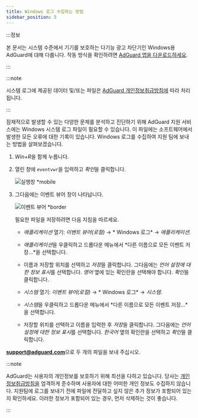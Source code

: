 ```yaml
---
title: Windows 로그 수집하는 방법
sidebar_position: 5
---
```


:::정보

본 문서는 시스템 수준에서 기기를 보호하는 다기능 광고 차단기인 Windows용 AdGuard에 대해 다룹니다. 작동 방식을 확인하려면 [AdGuard 앱을 다운로드하세요](https://agrd.io/download-kb-adblock).

:::

:::note

시스템 로그에 제공된 데이터 및/또는 파일은 [AdGuard 개인정보취급방침에](https://adguard.com/en/privacy.html) 따라 처리됩니다.

:::

잠재적으로 발생할 수 있는 다양한 문제를 분석하고 진단하기 위해 AdGuard 지원 서비스에는 Windows 시스템 로그 파일이 필요할 수 있습니다. 이 파일에는 소프트웨어에서 발생한 모든 오류에 대한 기록이 있습니다. Windows 로그를 수집하여 지원 팀에 보내는 방법을 살펴보겠습니다.

1. *Win+R*을 함께 누릅니다.

1. 열린 창에 `eventvwr`을 입력하고 *확인*을 클릭합니다.

    ![실행창 *mobile](https://cdn.adtidy.org/public/Adguard/kb/newscreenshots/En/eng_event_logs_1.png)

1. 그다음에는 이벤트 뷰어 창이 나타납니다.

    ![이벤트 뷰어 *border](https://cdn.adtidy.org/public/Adguard/kb/newscreenshots/En/eng_event_logs_2.png)

    필요한 파일을 저장하려면 다음 지침을 따르세요.

    - *애플리케이션* 열기: *이벤트 뷰어(로컬)* → * Windows 로그* → *애플리케이션*.

    - *애플리케이션*을 우클릭하고 드롭다운 메뉴에서 *다른 이름으로 모든 이벤트 저장…*을 선택합니다.

    - 이름과 저장할 위치를 선택하고 *저장*을 클릭합니다. 그다음에는 *언어 설정에 대한 정보 표시*를 선택합니다. *영어* 옆에 있는 확인란을 선택해야 합니다. *확인*을 클릭합니다.

    - *시스템* 열기: *이벤트 뷰어(로컬)* → * Windows 로그* → *시스템*.

    - *시스템*을 우클릭하고 드롭다운 메뉴에서 *다른 이름으로 모든 이벤트 저장…*을 선택합니다.

    - 저장할 위치를 선택하고 이름을 입력한 후 *저장*을 클릭합니다. 그다음에는 *언어 설정에 대한 정보 표시*를 선택합니다. *한국어* 옆의 확인란을 선택하고 *확인*을 클릭합니다.

**support@adguard.com**으로 두 개의 파일을 보내 주십시오.

:::note

AdGuard는 사용자의 개인정보를 보호하기 위해 최선을 다하고 있습니다. 당사는 [개인정보취급방침을](https://adguard.com/privacy/windows.html) 엄격하게 준수하며 사용자에 대한 어떠한 개인 정보도 수집하지 않습니다. 지원팀에 로그를 보내기 전에 파일에 전달하고 싶지 않은 추가 정보가 포함되어 있는지 확인하세요. 이러한 정보가 포함되어 있는 경우, 먼저 삭제하는 것이 좋습니다.

:::
